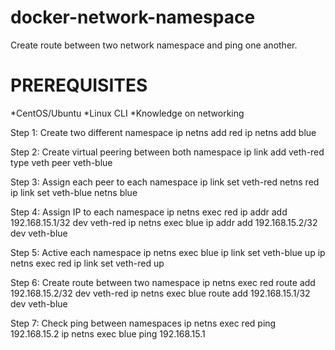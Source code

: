 # docker-network-namespace
Create route between two network namespace and ping one another.

# PREREQUISITES
*CentOS/Ubuntu
*Linux CLI
*Knowledge on networking

Step 1: Create two different namespace
ip netns add red
ip netns add blue

Step 2: Create virtual peering between both namespace
ip link add veth-red type veth peer veth-blue

Step 3: Assign each peer to each namespace
ip link set veth-red netns red
ip link set veth-blue netns blue

Step 4: Assign IP to each namespace
ip netns exec red ip addr add 192.168.15.1/32 dev veth-red
ip netns exec blue ip addr add 192.168.15.2/32 dev veth-blue

Step 5: Active each namespace
ip netns exec blue ip link set veth-blue up
ip netns exec red ip link set veth-red up

Step 6: Create route between two namespace
ip netns exec red route add 192.168.15.2/32 dev veth-red
ip netns exec blue route add 192.168.15.1/32 dev veth-blue

Step 7: Check ping between namespaces
ip netns exec red ping 192.168.15.2 
ip netns exec blue ping 192.168.15.1
